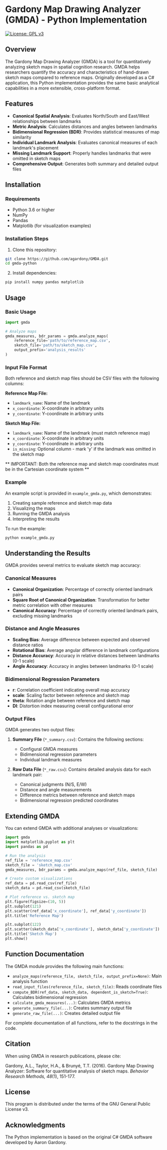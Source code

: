 # Gardony Map Drawing Analyzer (GMDA) - Python Implementation

[![License: GPL v3](https://img.shields.io/badge/License-GPLv3-blue.svg)](https://www.gnu.org/licenses/gpl-3.0)

## Overview

The Gardony Map Drawing Analyzer (GMDA) is a tool for quantitatively analyzing sketch maps in spatial cognition research. GMDA helps researchers quantify the accuracy and characteristics of hand-drawn sketch maps compared to reference maps. Originally developed as a C# application, this Python implementation provides the same basic analytical capabilities in a more extensible, cross-platform format.

## Features

- **Canonical Spatial Analysis**: Evaluates North/South and East/West relationships between landmarks
- **Metric Analysis**: Calculates distances and angles between landmarks
- **Bidimensional Regression (BDR)**: Provides statistical measures of map similarity
- **Individual Landmark Analysis**: Evaluates canonical measures of each landmark's placement
- **Missing Landmark Support**: Properly handles landmarks that were omitted in sketch maps
- **Comprehensive Output**: Generates both summary and detailed output files

## Installation

### Requirements

- Python 3.6 or higher
- NumPy
- Pandas
- Matplotlib (for visualization examples)

### Installation Steps

1. Clone this repository:
```bash
git clone https://github.com/agardony/GMDA.git
cd gmda-python
```

2. Install dependencies:
```bash
pip install numpy pandas matplotlib
```

## Usage

### Basic Usage

```python
import gmda

# Analyze maps
gmda_measures, bdr_params = gmda.analyze_maps(
    reference_file='path/to/reference_map.csv',
    sketch_file='path/to/sketch_map.csv',
    output_prefix='analysis_results'
)
```

### Input File Format

Both reference and sketch map files should be CSV files with the following columns:

**Reference Map File:**
- `landmark_name`: Name of the landmark
- `x_coordinate`: X-coordinate in arbitrary units
- `y_coordinate`: Y-coordinate in arbitrary units

**Sketch Map File:**
- `landmark_name`: Name of the landmark (must match reference map)
- `x_coordinate`: X-coordinate in arbitrary units
- `y_coordinate`: Y-coordinate in arbitrary units
- `is_missing`: Optional column - mark 'y' if the landmark was omitted in the sketch map

** IMPORTANT: Both the reference map and sketch map coordinates must be in the Cartesian coordinate system **

### Example

An example script is provided in `example_gmda.py`, which demonstrates:
1. Creating sample reference and sketch map data
2. Visualizing the maps
3. Running the GMDA analysis
4. Interpreting the results

To run the example:
```bash
python example_gmda.py
```

## Understanding the Results

GMDA provides several metrics to evaluate sketch map accuracy:

### Canonical Measures

- **Canonical Organization**: Percentage of correctly oriented landmark pairs
- **Square Root of Canonical Organization**: Transformation for better metric correlation with other measures
- **Canonical Accuracy**: Percentage of correctly oriented landmark pairs, excluding missing landmarks

### Distance and Angle Measures

- **Scaling Bias**: Average difference between expected and observed distance ratios
- **Rotational Bias**: Average angular difference in landmark configurations
- **Distance Accuracy**: Accuracy in relative distances between landmarks (0-1 scale)
- **Angle Accuracy**: Accuracy in angles between landmarks (0-1 scale)

### Bidimensional Regression Parameters

- **r**: Correlation coefficient indicating overall map accuracy
- **scale**: Scaling factor between reference and sketch map
- **theta**: Rotation angle between reference and sketch map
- **DI**: Distortion index measuring overall configurational error

### Output Files

GMDA generates two output files:

1. **Summary File** (`*_summary.csv`): Contains the following sections:
   - Configural GMDA measures
   - Bidimensional regression parameters
   - Individual landmark measures

2. **Raw Data File** (`*_raw.csv`): Contains detailed analysis data for each landmark pair:
   - Canonical judgments (N/S, E/W)
   - Distance and angle measurements
   - Difference metrics between reference and sketch maps
   - Bidimensional regression predicted coordinates

## Extending GMDA

You can extend GMDA with additional analyses or visualizations:

```python
import gmda
import matplotlib.pyplot as plt
import pandas as pd

# Run the analysis
ref_file = 'reference_map.csv'
sketch_file = 'sketch_map.csv'
gmda_measures, bdr_params = gmda.analyze_maps(ref_file, sketch_file)

# Create custom visualizations
ref_data = pd.read_csv(ref_file)
sketch_data = pd.read_csv(sketch_file)

# Plot reference vs. sketch map
plt.figure(figsize=(10, 5))
plt.subplot(121)
plt.scatter(ref_data['x_coordinate'], ref_data['y_coordinate'])
plt.title('Reference Map')

plt.subplot(122)
plt.scatter(sketch_data['x_coordinate'], sketch_data['y_coordinate'])
plt.title('Sketch Map')
plt.show()
```

## Function Documentation

The GMDA module provides the following main functions:

- `analyze_maps(reference_file, sketch_file, output_prefix=None)`: Main analysis function
- `read_input_files(reference_file, sketch_file)`: Reads coordinate files
- `compute_BDR(ref_data, sketch_data, dependent_is_sketch=True)`: Calculates bidimensional regression
- `calculate_gmda_measures(...)`: Calculates GMDA metrics
- `generate_summary_file(...)`: Creates summary output file
- `generate_raw_file(...)`: Creates detailed output file

For complete documentation of all functions, refer to the docstrings in the code.

## Citation

When using GMDA in research publications, please cite:

Gardony, A.L., Taylor, H.A., & Brunyé, T.T. (2016). Gardony Map Drawing Analyzer: Software for quantitative analysis of sketch maps. *Behavior Research Methods, 48*(1), 151-177.

## License

This program is distributed under the terms of the GNU General Public License v3.

## Acknowledgments

The Python implementation is based on the original C# GMDA software developed by Aaron Gardony.
